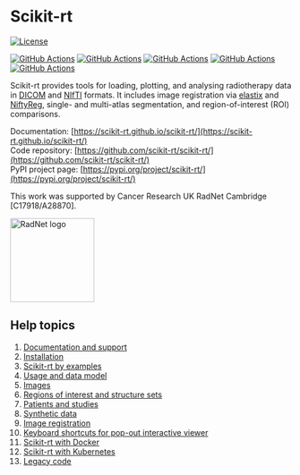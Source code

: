 # Scikit-rt

[![License](https://img.shields.io/github/license/scikit-rt/scikit-rt)](https://github.com/scikit-rt/scikit-rt/blob/master/LICENSE)

[![GitHub Actions](https://github.com/scikit-rt/scikit-rt/actions/workflows/docker.yml/badge.svg)](https://github.com/scikit-rt/scikit-rt/actions/workflows/docker.yml)
[![GitHub Actions](https://github.com/scikit-rt/scikit-rt/actions/workflows/pypi.yml/badge.svg)](https://github.com/scikit-rt/scikit-rt/actions/workflows/pypi.yml)
[![GitHub Actions](https://github.com/scikit-rt/scikit-rt/actions/workflows/sphinx.yml)](https://github.com/scikit-rt/scikit-rt/actions/workflows/sphinx.yml)
[![GitHub Actions](https://github.com/scikit-rt/scikit-rt/actions/workflows/macos.yml/badge.svg)](https://github.com/scikit-rt/scikit-rt/actions/workflows/macos.yml)
[![GitHub Actions](https://github.com/scikit-rt/scikit-rt/actions/workflows/windows.yml/badge.svg)](https://github.com/scikit-rt/scikit-rt/actions/workflows/windows.yml)

Scikit-rt provides tools for loading, plotting, and analysing
radiotherapy data in [DICOM](https://www.dicomstandard.org/) and
[NIfTI](https://nifti.nimh.nih.gov/) formats.  It includes
image registration via [elastix](https://elastix.lumc.nl/)
and [NiftyReg](http://cmictig.cs.ucl.ac.uk/wiki/index.php/NiftyReg),
single- and multi-atlas segmentation, and region-of-interest (ROI)
comparisons.

Documentation: [https://scikit-rt.github.io/scikit-rt/](https://scikit-rt.github.io/scikit-rt/)  
Code repository: [https://github.com/scikit-rt/scikit-rt/](https://github.com/scikit-rt/scikit-rt/)  
PyPI project page: [https://pypi.org/project/scikit-rt/](https://pypi.org/project/scikit-rt/)  

This work was supported by Cancer Research UK RadNet Cambridge [C17918/A28870].

<img src="docs/images/Radnet Cambridge.png" alt="RadNet logo" height="150"/>

## Help topics

1. [Documentation and support](docs/markdown/support.md)
2. [Installation](docs/markdown/installation.md)
3. [Scikit-rt by examples](docs/markdown/examples.md)
4. [Usage and data model](docs/markdown/usage.md)
5. [Images](docs/markdown/images.md)
6. [Regions of interest and structure sets](docs/markdown/structures.md)
7. [Patients and studies](docs/markdown/patients_and_studies.md)
8. [Synthetic data](docs/markdown/simulation.md)
9. [Image registration](docs/markdown/registration.md)
10. [Keyboard shortcuts for pop-out interactive viewer](docs/markdown/keyboard_shortcuts.md)
11. [Scikit-rt with Docker](docs/markdown/docker.md)
12. [Scikit-rt with Kubernetes](docs/markdown/kubernetes.md)
13. [Legacy code](docs/markdown/legacy.md)
